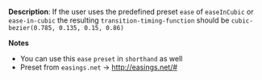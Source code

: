 __Description__: If the user uses the predefined preset `ease` of `easeInCubic` or `ease-in-cubic` the resulting `transition-timing-function` should be `cubic-bezier(0.785, 0.135, 0.15, 0.86)`

__Notes__

+ You can use this `ease` `preset` in `shorthand` as well
+ Preset from `easings.net` -> http://easings.net/#